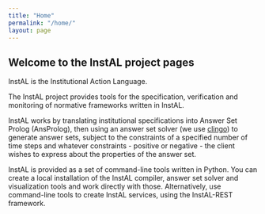 ```yaml
---
title: "Home"
permalink: "/home/"
layout: page
---
```


## Welcome to the InstAL project pages

InstAL is the Institutional Action Language.

The InstAL project provides tools for the specification, verification and monitoring of normative frameworks written in InstAL.

InstAL works by translating institutional specifications into Answer Set Prolog (AnsProlog), then using an answer set solver (we use [clingo](http://potassco.org/)) to generate answer sets, subject to the constraints of a specified number of time steps and whatever constraints - positive or negative - the client wishes to express about the properties of the answer set.

InstAL is provided as a set of command-line tools written in Python. You can create a local installation of the InstAL compiler, answer set solver and visualization tools and work directly with those. Alternatively, use command-line tools to create InstAL services, using the InstAL-REST framework.
